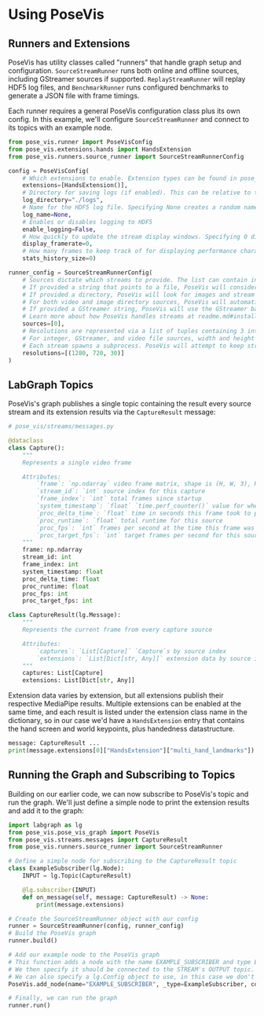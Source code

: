 # Using PoseVis

## Runners and Extensions

PoseVis has utility classes called "runners" that handle graph setup and configuration. `SourceStreamRunner` runs both online and offline sources, including GStreamer sources if supported. `ReplayStreamRunner` will replay HDF5 log files, and `BenchmarkRunner` runs configured benchmarks to generate a JSON file with frame timings.

Each runner requires a general PoseVis configuration class plus its own config. In this example, we'll configure `SourceStreamRunner` and connect to its topics with an example node.

```python
from pose_vis.runner import PoseVisConfig
from pose_vis.extensions.hands import HandsExtension
from pose_vis.runners.source_runner import SourceStreamRunnerConfig

config = PoseVisConfig(
    # Which extensions to enable. Extension types can be found in pose_vis/extensions
    extensions=[HandsExtension()],
    # Directory for saving logs (if enabled). This can be relative to the current working directory or a full path
    log_directory="./logs",
    # Name for the HDF5 log file. Specifying None creates a random name
    log_name=None,
    # Enables or disables logging to HDF5
    enable_logging=False,
    # How quickly to update the stream display windows. Specifying 0 disables this node. The display node calls cv2.imshow() for each stream and updates window titles appropriately
    display_framerate=0,
    # How many frames to keep track of for displaying performance characteristics. This is built in to the display node, so it's disabled when display_framerate is 0
    stats_history_size=0)

runner_config = SourceStreamRunnerConfig(
    # Sources dictate which streams to provide. The list can contain ints, which will stream a device via MSMF on Windows, and V4L2 on Linux
    # If provided a string that points to a file, PoseVis will consider it to be a video and attempt to load that and play it at the configured resolution and framerate
    # If provided a directory, PoseVis will look for images and stream those one-by-one at the configured framerate. See SUPPORTED_IMG_EXTENSIONS in pose_vis/streams/utils/capture_worker.py for a list of supported image formats
    # For both video and image directory sources, PoseVis will automatically terminate the graph when the source is finished playing
    # If provided a GStreamer string, PoseVis will use the GStreamer backend via OpenCV
    # Learn more about how PoseVis handles streams at readme.md#installation
    sources=[0],
    # Resolutions are represented via a list of tuples containing 3 ints, being width, height, and framerate. This must be specified per-stream, so the list should always be the same length as the sources list
    # For integer, GStreamer, and video file sources, width and height must be specified. If the input source does not match the specified resolution, it will be resized. For image directories, width and height are ignored and the image size is used
    # Each stream spawns a subprocess. PoseVis will attempt to keep streams synchronized in time by requesting new frames from each source at the same time and waiting until all sources present a frame before continuing. Because of this, it always run streams at the lowest configured framerate
    resolutions=[(1280, 720, 30)]
)
```

## LabGraph Topics

PoseVis's graph publishes a single topic containing the result every source stream and its extension results via the `CaptureResult` message:

```python
# pose_vis/streams/messages.py

@dataclass
class Capture():
    """
    Represents a single video frame

    Attributes:
        `frame`: `np.ndarray` video frame matrix, shape is (H, W, 3), RGB color space, short datatype
        `stream_id`: `int` source index for this capture
        `frame_index`: `int` total frames since startup
        `system_timestamp`: `float` `time.perf_counter()` value for when this frame was created
        `proc_delta_time`: `float` time in seconds this frame took to produce
        `proc_runtime`: `float` total runtime for this source
        `proc_fps`: `int` frames per second at the time this frame was produced
        `proc_target_fps`: `int` target frames per second for this source
    """
    frame: np.ndarray
    stream_id: int
    frame_index: int
    system_timestamp: float
    proc_delta_time: float
    proc_runtime: float
    proc_fps: int
    proc_target_fps: int

class CaptureResult(lg.Message):
    """
    Represents the current frame from every capture source

    Attributes:
        `captures`: `List[Capture]` `Capture`s by source index
        `extensions`: `List[Dict[str, Any]]` extension data by source index
    """
    captures: List[Capture]
    extensions: List[Dict[str, Any]]
```

Extension data varies by extension, but all extensions publish their respective MediaPipe results. Multiple extensions can be enabled at the same time, and each result is listed under the extension class name in the dictionary, so in our case we'd have a `HandsExtension` entry that contains the hand screen and world keypoints, plus handedness datastructure.

```python
message: CaptureResult ...
print(message.extensions[0]["HandsExtension"]["multi_hand_landmarks"])
```

## Running the Graph and Subscribing to Topics

Building on our earlier code, we can now subscribe to PoseVis's topic and run the graph. We'll just define a simple node to print the extension results and add it to the graph:


```python
import labgraph as lg
from pose_vis.pose_vis_graph import PoseVis
from pose_vis.streams.messages import CaptureResult
from pose_vis.runners.source_runner import SourceStreamRunner

# Define a simple node for subscribing to the CaptureResult topic
class ExampleSubscriber(lg.Node):
    INPUT = lg.Topic(CaptureResult)

    @lg.subscriber(INPUT)
    def on_message(self, message: CaptureResult) -> None:
        print(message.extensions)

# Create the SourceStreamRunner object with our config
runner = SourceStreamRunner(config, runner_config)
# Build the PoseVis graph
runner.build()

# Add our example node to the PoseVis graph
# This function adds a node with the name EXAMPLE_SUBSCRIBER and type ExampleSubscriber
# We then specify it should be connected to the STREAM's OUTPUT topic. All runners create a STREAM node with CaptureResult being in the OUTPUT topic slot
# We can also specify a lg.Config object to use, in this case we don't have one
PoseVis.add_node(name="EXAMPLE_SUBSCRIBER", _type=ExampleSubscriber, connection=["STREAM", "OUTPUT", "EXAMPLE_SUBSCRIBER", "INPUT"], config=None)

# Finally, we can run the graph
runner.run()
```

